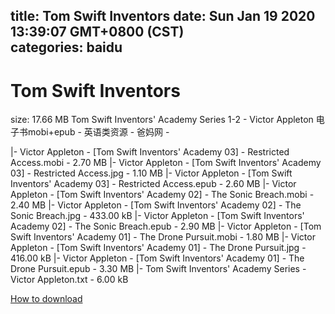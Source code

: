
title: Tom Swift Inventors
date: Sun Jan 19 2020 13:39:07 GMT+0800 (CST)    
categories: baidu
---

# Tom Swift Inventors
size: 17.66 MB
 Tom Swift Inventors' Academy Series 1-2 - Victor Appleton 电子书mobi+epub - 英语类资源 - 爸妈网 -
 
|- Victor Appleton - [Tom Swift Inventors' Academy 03] - Restricted Access.mobi - 2.70 MB
|- Victor Appleton - [Tom Swift Inventors' Academy 03] - Restricted Access.jpg - 1.10 MB
|- Victor Appleton - [Tom Swift Inventors' Academy 03] - Restricted Access.epub - 2.60 MB
|- Victor Appleton - [Tom Swift Inventors' Academy 02] - The Sonic Breach.mobi - 2.40 MB
|- Victor Appleton - [Tom Swift Inventors' Academy 02] - The Sonic Breach.jpg - 433.00 kB
|- Victor Appleton - [Tom Swift Inventors' Academy 02] - The Sonic Breach.epub - 2.90 MB
|- Victor Appleton - [Tom Swift Inventors' Academy 01] - The Drone Pursuit.mobi - 1.80 MB
|- Victor Appleton - [Tom Swift Inventors' Academy 01] - The Drone Pursuit.jpg - 416.00 kB
|- Victor Appleton - [Tom Swift Inventors' Academy 01] - The Drone Pursuit.epub - 3.30 MB
|- Tom Swift Inventors' Academy Series - Victor Appleton.txt - 6.00 kB

[How to download](https://bpcam.bemobtrk.com/go/2ceec3aa-1ca2-46d6-b9ff-aaa5c184517c?jno=4976)